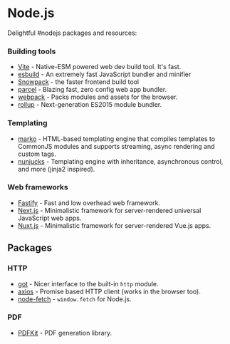 # Node.js

Delightful #nodejs packages and resources:

### Building tools

- [Vite](https://github.com/vitejs/vite) - Native-ESM powered web dev build tool. It's fast.
- [esbuild](https://github.com/evanw/esbuild) - An extremely fast JavaScript bundler and minifier
- [Snowpack](https://www.snowpack.dev/) - the faster frontend build tool
- [parcel](https://github.com/parcel-bundler/parcel) - Blazing fast, zero config web app bundler.
- [webpack](https://github.com/webpack/webpack) - Packs modules and assets for the browser.
- [rollup](https://github.com/rollup/rollup) - Next-generation ES2015 module bundler.

### Templating

- [marko](https://github.com/marko-js/marko) - HTML-based templating engine that compiles templates to CommonJS modules and supports streaming, async rendering and custom tags.
- [nunjucks](https://github.com/mozilla/nunjucks) - Templating engine with inheritance, asynchronous control, and more (jinja2 inspired).

### Web frameworks

- [Fastify](https://github.com/fastify/fastify) - Fast and low overhead web framework.
- [Next.js](https://github.com/vercel/next.js) - Minimalistic framework for server-rendered universal JavaScript web apps.
- [Nuxt.js](https://github.com/nuxt/nuxt.js) - Minimalistic framework for server-rendered Vue.js apps.

## Packages

### HTTP
- [got](https://github.com/sindresorhus/got) - Nicer interface to the built-in `http` module.
- [axios](https://github.com/axios/axios) - Promise based HTTP client (works in the browser too).
- [node-fetch](https://github.com/node-fetch/node-fetch) - `window.fetch` for Node.js.

### PDF
- [PDFKit](https://github.com/foliojs/pdfkit) - PDF generation library.